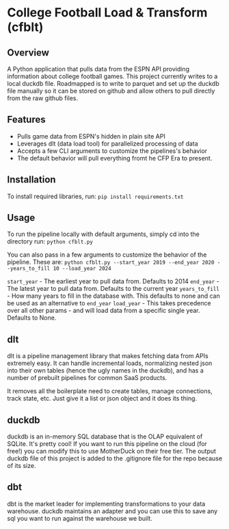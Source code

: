 # College Football Load & Transform (cfblt)

## Overview

A Python application that pulls data from the ESPN API providing information about college football games. This project currently writes to a local duckdb file. Roadmapped is to write to parquet and set up the
duckdb file manually so it can be stored on github and allow others to pull directly from the raw github
files.

## Features

* Pulls game data from ESPN's hidden in plain site API
* Leverages dlt (data load tool) for parallelized processing of data
* Accepts a few CLI arguments to customize the pipelines's behavior
* The default behavior will pull everything fromt he CFP Era to present.


## Installation

To install required libraries, run:
```pip install requirements.txt```

## Usage
To run the pipeline locally with default arguments, simply cd into the directory run:
```python cfblt.py```

You can also pass in a few arguments to customize the behavior of the pipeline. These are:
```python cfblt.py --start_year 2019 --end_year 2020 --years_to_fill 10 --load_year 2024```

`start_year` - The earliest year to pull data from. Defaults to 2014
`end_year` - The latest year to pull data from. Defaults to the current year
`years_to_fill` - How many years to fill in the database with. This defaults to none and can be used as an alternative to `end_year`
`load_year` - This takes precedence over all other params - and will load data from a specific single year. Defaults to None.

## dlt 
dlt is a pipeline management library that makes fetching data from APIs extremely easy. It can handle incremental loads, normalizing nested json into their own tables (hence the ugly names in the duckdb), and has a number of prebuilt pipelines for common SaaS products.

It removes all the boilerplate need to create tables, manage connections, track state, etc. Just give it a list or json object and it does its thing.

## duckdb
duckdb is an in-memory SQL database that is the OLAP equivalent of SQLite. It's pretty cool! If you want to run this pipeline on the cloud (for free!) you can modify this to use MotherDuck on their free tier. The output duckdb file of this project is added to the .gitignore file for the repo because of its size.

## dbt
dbt is the market leader for implementing transformations to your data warehouse. duckdb maintains an adapter and you can use this to save any sql you want to run against the warehouse we built.
